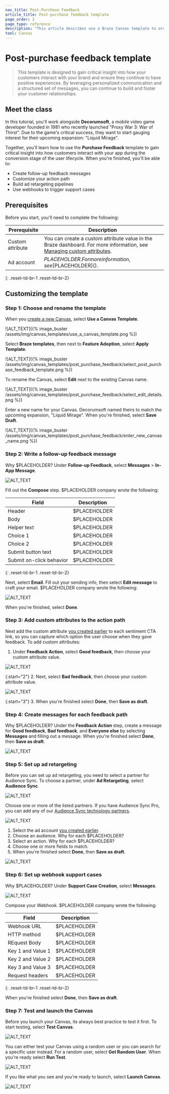```yaml
---
nav_title: Post-Purchase Feedback
article_title: Post-purchase feedback template
page_order: 2
page_type: reference
description: "This article describes use a Braze Canvas template to orchestrate personalized experiences that allow you to respond to feedback and build a relationship with your users."
tool: Canvas
---
```


# Post-purchase feedback template

> This template is designed to gain critical insight into how your customers interact with your brand and ensure they continue to have positive experiences. By leveraging personalized communication and a structured set of messages, you can continue to build and foster your customer relationships.

## Meet the class

In this tutorial, you'll work alongside **Decorumsoft**, a mobile video game developer founded in 1981 who recently launched "Proxy War 3: War of Thirst". Due to the game's critical success, they want to start gauging interest for their upcoming expansion: "Liquid Mirage".

Together, you'll learn how to use the **Purchase Feedback** template to gain critical insight into how customers interact with your app during the conversion stage of the user lifecycle. When you're finished, you'll be able to:

- Create follow-up feedback messages
- Customize your action path
- Build ad retargeting pipelines
- Use webhooks to trigger support cases

## Prerequisites

Before you start, you'll need to complete the following:

|Prerequisite|Description|
|------------|-----------|
|Custom attribute|You can create a custom attribute value in the Braze dashboard. For more information, see [Managing custom attributes]({{site.baseurl}}/user_guide/data_and_analytics/custom_data/custom_attributes/#managing-custom-attributes).|
|Ad account|$PLACEHOLDER. For more information, see [$PLACEHOLDER](). |
{: .reset-td-br-1 .reset-td-br-2}

## Customizing the template

### Step 1: Choose and rename the template

When you [create a new Canvas]({{site.baseurl}}/user_guide/engagement_tools/canvas/create_a_canvas/create_a_canvas), select **Use a Canvas Template**.

![ALT_TEXT]({% image_buster /assets/img/canvas_templates/use_a_canvas_template.png %})

Select **Braze templates**, then next to **Feature Adoption**, select **Apply Template**.

![ALT_TEXT]({% image_buster /assets/img/canvas_templates/post_purchase_feedback/select_post_purchase_feedback_template.png %})

To rename the Canvas, select **Edit** next to the existing Canvas name.

![ALT_TEXT]({% image_buster /assets/img/canvas_templates/post_purchase_feedback/select_edit_details.png %})

Enter a new name for your Canvas. Decorumsoft named theirs to match the upcoming expansion, "Liquid Mirage". When you're finished, select **Save Draft**.

![ALT_TEXT]({% image_buster /assets/img/canvas_templates/post_purchase_feedback/enter_new_canvas_name.png %})

### Step 2: Write a follow-up feedback message

<!-- Since IAM requires pre-set up, lets remove IAM references and only use email -->

Why $PLACEHOLDER? Under **Follow-up Feedback**, select **Messages** > **In-App Message**. 

![ALT_TEXT]()

Fill out the **Compose** step. $PLACEHOLDER company wrote the following:
<!-- not sure if 'step' is the right word here? -->

|Field|Description|
|-----|-----------|
|Header|$PLACEHOLDER|
|Body|$PLACEHOLDER|
|Helper text|$PLACEHOLDER|
|Choice 1|$PLACEHOLDER|
|Choice 2|$PLACEHOLDER|
|Submit button text|$PLACEHOLDER|
|Submit on-click behavior|$PLACEHOLDER|
{: .reset-td-br-1 .reset-td-br-2}

Next, select **Email**. Fill out your sending info, then select **Edit message** to craft your email. $PLACEHOLDER company wrote the following:

![ALT_TEXT]()

When you're finished, select **Done**.

### Step 3: Add custom attributes to the action path

Next add the custom attribute [you created earlier](#prerequisites) to each sentiment CTA link, so you can capture which option the user choose when they gave feedback. To add custom attributes:

1. Under **Feedback Action**, select **Good feedback**, then choose your custom attribute value.
   
![ALT_TEXT]()

{:start="2"}
2. Next, select **Bad feedback**, then choose your custom attribute value.

![ALT_TEXT]()

{:start="3"}
3. When you're finished select **Done**, then **Save as draft**.

### Step 4: Create messages for each feedback path

Why $PLACEHOLDER? Under the **Feedback Action** step, create a message for **Good feedback**, **Bad feedback**, and **Everyone else** by selecting **Messages** and filling out a message. When you're finished select **Done**, then **Save as draft**.

![ALT_TEXT]()

### Step 5: Set up ad retargeting

Before you can set up ad retargeting, you need to select a partner for Audience Sync. To choose a partner, under **Ad Retargeting**, select **Audience Sync**.

![ALT_TEXT]()

Choose one or more of the listed partners. If you have Audience Sync Pro, you can add any of our [Audience Sync technology partners]({{site.baseurl}}/partners/canvas_steps/overview).

![ALT_TEXT]()

1. Select the ad account [you created earlier](#prerequisites).
2. Choose an audience. Why for each $PLACEHOLDER?
3. Select an action. Why for each $PLACEHOLDER?
4. Choose one or more fields to match.
5. When you're finished select **Done**, then **Save as draft**.

![ALT_TEXT]() 

### Step 6: Set up webhook support cases

Why $PLACEHOLDER? Under **Support Case Creation**, select **Messages**.

![ALT_TEXT]()

Compose your Webhook. $PLACEHOLDER company wrote the following:
<!-- not sure if 'step' is the right word here? -->

|Field|Description|
|-----|-----------|
|Webhook URL|$PLACEHOLDER|
|HTTP method|$PLACEHOLDER|
|REquest Body|$PLACEHOLDER|
|Key 1 and Value 1|$PLACEHOLDER|
|Key 2 and Value 2|$PLACEHOLDER|
|Key 3 and Value 3|$PLACEHOLDER|
|Request headers|$PLACEHOLDER|
{: .reset-td-br-1 .reset-td-br-2}

When you're finished select **Done**, then **Save as draft**.

### Step 7: Test and launch the Canvas

Before you launch your Canvas, its always best practice to test it first. <!-- (Does testing actually send to someone?) --> To start testing, select **Test Canvas**.

![ALT_TEXT]()

You can either test your Canvas using a random user or you can search for a specific user instead. For a random user, select **Get Random User**. When you're ready select **Run Test**.

![ALT_TEXT]()

If you like what you see and you're ready to launch, select **Launch Canvas**.

![ALT_TEXT]()
